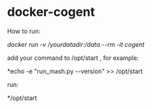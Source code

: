 # docker-cogent

How to run:

*docker run -v /yourdatadir:/data --rm -it cogent*

add your command to /opt/start , for example:

*echo -e "run_mash.py --version" >> /opt/start 

run:

*/opt/start
